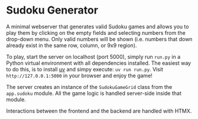 # Sudoku Generator

A minimal webserver that generates valid Sudoku games and allows
you to play them by clicking on the empty fields and selecting
numbers from the drop-down menu. Only valid numbers will be shown 
(i.e. numbers that down already exist in the same row, column, or
9x9 region).

To play, start the server on localhost (port 5000), simply run
`run.py` in a Python virtual environment with all dependencies
installed. The easiest way to do this, is to install [uv](https://github.com/astral-sh/uv)
and simpy execute: `uv run run.py`. Visit `http://127.0.0.1:5000`
in your browser and enjoy the game!

The server creates an instance of the `SudokuGameGrid` class
from the `app.sudoku` module. All the game logic is handled server-side inside
that module.

Interactions between the frontend and the backend are handled with
HTMX.
